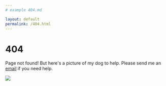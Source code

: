 ```yaml
---
# example 404.md

layout: default
permalink: /404.html
---
```


# 404

Page not found! But here's a picture of my dog to help. Please send me an [email](https://kfarleigh.github.io/contact/) if you need help. 

![](https://kfarleigh.github.io/images/404_img.jpg)
